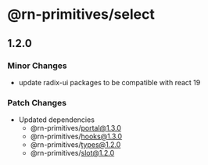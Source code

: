 # @rn-primitives/select

## 1.2.0

### Minor Changes

- update radix-ui packages to be compatible with react 19

### Patch Changes

- Updated dependencies
  - @rn-primitives/portal@1.3.0
  - @rn-primitives/hooks@1.3.0
  - @rn-primitives/types@1.2.0
  - @rn-primitives/slot@1.2.0
